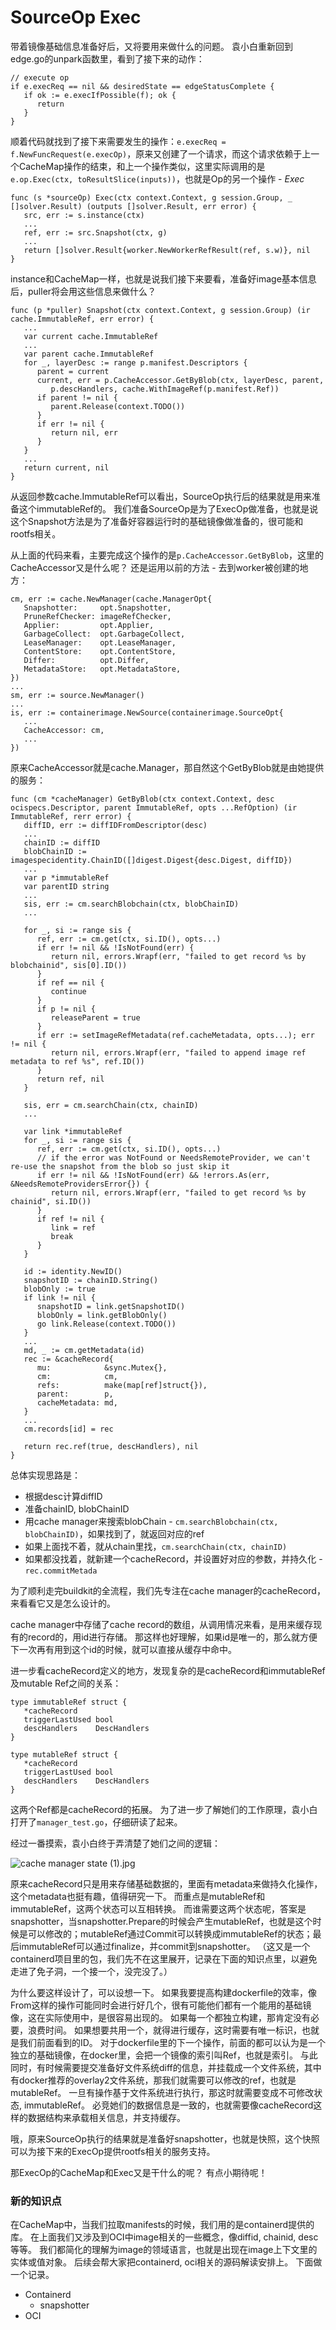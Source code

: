 # SourceOp Exec

带着镜像基础信息准备好后，又将要用来做什么的问题。
袁小白重新回到edge.go的unpark函数里，看到了接下来的动作：
```golang
// execute op
if e.execReq == nil && desiredState == edgeStatusComplete {
   if ok := e.execIfPossible(f); ok {
      return
   }
}
```
顺着代码就找到了接下来需要发生的操作：`e.execReq = f.NewFuncRequest(e.execOp)`，原来又创建了一个请求，而这个请求依赖于上一个CacheMap操作的结束，和上一个操作类似，这里实际调用的是`e.op.Exec(ctx, toResultSlice(inputs))`，也就是Op的另一个操作 - *Exec*
```golang
func (s *sourceOp) Exec(ctx context.Context, g session.Group, _ []solver.Result) (outputs []solver.Result, err error) {
   src, err := s.instance(ctx)
   ...
   ref, err := src.Snapshot(ctx, g)
   ...
   return []solver.Result{worker.NewWorkerRefResult(ref, s.w)}, nil
}
```
instance和CacheMap一样，也就是说我们接下来要看，准备好image基本信息后，puller将会用这些信息来做什么？
```golang
func (p *puller) Snapshot(ctx context.Context, g session.Group) (ir cache.ImmutableRef, err error) {
   ...
   var current cache.ImmutableRef
   ...
   var parent cache.ImmutableRef
   for _, layerDesc := range p.manifest.Descriptors {
      parent = current
      current, err = p.CacheAccessor.GetByBlob(ctx, layerDesc, parent,
         p.descHandlers, cache.WithImageRef(p.manifest.Ref))
      if parent != nil {
         parent.Release(context.TODO())
      }
      if err != nil {
         return nil, err
      }
   }
   ...
   return current, nil
}
```
从返回参数cache.ImmutableRef可以看出，SourceOp执行后的结果就是用来准备这个immutableRef的。
我们准备SourceOp是为了ExecOp做准备，也就是说这个Snapshot方法是为了准备好容器运行时的基础镜像做准备的，很可能和rootfs相关。

从上面的代码来看，主要完成这个操作的是`p.CacheAccessor.GetByBlob`，这里的CacheAccessor又是什么呢？
还是运用以前的方法 - 去到worker被创建的地方：
```golang
cm, err := cache.NewManager(cache.ManagerOpt{
   Snapshotter:     opt.Snapshotter,
   PruneRefChecker: imageRefChecker,
   Applier:         opt.Applier,
   GarbageCollect:  opt.GarbageCollect,
   LeaseManager:    opt.LeaseManager,
   ContentStore:    opt.ContentStore,
   Differ:          opt.Differ,
   MetadataStore:   opt.MetadataStore,
})
...
sm, err := source.NewManager()
...
is, err := containerimage.NewSource(containerimage.SourceOpt{
   ...
   CacheAccessor: cm,
   ...
})
```
原来CacheAccessor就是cache.Manager，那自然这个GetByBlob就是由她提供的服务：
```golang
func (cm *cacheManager) GetByBlob(ctx context.Context, desc ocispecs.Descriptor, parent ImmutableRef, opts ...RefOption) (ir ImmutableRef, rerr error) {
   diffID, err := diffIDFromDescriptor(desc)
   ...
   chainID := diffID
   blobChainID := imagespecidentity.ChainID([]digest.Digest{desc.Digest, diffID})
   ...
   var p *immutableRef
   var parentID string
   ...
   sis, err := cm.searchBlobchain(ctx, blobChainID)
   ...

   for _, si := range sis {
      ref, err := cm.get(ctx, si.ID(), opts...)
      if err != nil && !IsNotFound(err) {
         return nil, errors.Wrapf(err, "failed to get record %s by blobchainid", sis[0].ID())
      }
      if ref == nil {
         continue
      }
      if p != nil {
         releaseParent = true
      }
      if err := setImageRefMetadata(ref.cacheMetadata, opts...); err != nil {
         return nil, errors.Wrapf(err, "failed to append image ref metadata to ref %s", ref.ID())
      }
      return ref, nil
   }

   sis, err = cm.searchChain(ctx, chainID)
   ...

   var link *immutableRef
   for _, si := range sis {
      ref, err := cm.get(ctx, si.ID(), opts...)
      // if the error was NotFound or NeedsRemoteProvider, we can't re-use the snapshot from the blob so just skip it
      if err != nil && !IsNotFound(err) && !errors.As(err, &NeedsRemoteProvidersError{}) {
         return nil, errors.Wrapf(err, "failed to get record %s by chainid", si.ID())
      }
      if ref != nil {
         link = ref
         break
      }
   }

   id := identity.NewID()
   snapshotID := chainID.String()
   blobOnly := true
   if link != nil {
      snapshotID = link.getSnapshotID()
      blobOnly = link.getBlobOnly()
      go link.Release(context.TODO())
   }
   ...
   md, _ := cm.getMetadata(id)
   rec := &cacheRecord{
      mu:            &sync.Mutex{},
      cm:            cm,
      refs:          make(map[ref]struct{}),
      parent:        p,
      cacheMetadata: md,
   }
   ...
   cm.records[id] = rec

   return rec.ref(true, descHandlers), nil
}
```
总体实现思路是：

* 根据desc计算diffID
* 准备chainID, blobChainID
* 用cache manager来搜索blobChain - `cm.searchBlobchain(ctx, blobChainID)`，如果找到了，就返回对应的ref
* 如果上面找不着，就从chain里找，`cm.searchChain(ctx, chainID)`
* 如果都没找着，就新建一个cacheRecord，并设置好对应的参数，并持久化 - `rec.commitMetada`

为了顺利走完buildkit的全流程，我们先专注在cache manager的cacheRecord，来看看它又是怎么设计的。

cache manager中存储了cache record的数组，从调用情况来看，是用来缓存现有的record的，用id进行存储。
那这样也好理解，如果id是唯一的，那么就方便下一次再有用到这个id的时候，就可以直接从缓存中命中。

进一步看cacheRecord定义的地方，发现复杂的是cacheRecord和immutableRef及mutable Ref之间的关系：
```golang
type immutableRef struct {
   *cacheRecord
   triggerLastUsed bool
   descHandlers    DescHandlers
}

type mutableRef struct {
   *cacheRecord
   triggerLastUsed bool
   descHandlers    DescHandlers
}
```
这两个Ref都是cacheRecord的拓展。
为了进一步了解她们的工作原理，袁小白打开了`manager_test.go`，仔细研读了起来。

经过一番摸索，袁小白终于弄清楚了她们之间的逻辑：

![cache manager state (1).jpg](./img/cacheManagerState1.jpg)

原来cacheRecord只是用来存储基础数据的，里面有metadata来做持久化操作，这个metadata也挺有趣，值得研究一下。
而重点是mutableRef和immutableRef，这两个状态可以互相转换。
而谁需要这两个状态呢，答案是snapshotter，当snapshotter.Prepare的时候会产生mutableRef，也就是这个时候是可以修改的；mutableRef通过Commit可以转换成immutableRef的状态；最后immutableRef可以通过finalize，并commit到snapshotter。
（这又是一个containerd项目里的包，我们先不在这里展开，记录在下面的知识点里，以避免走进了免子洞，一个接一个，没完没了。）

为什么要这样设计了，可以设想一下。
如果我要提高构建dockerfile的效率，像From这样的操作可能同时会进行好几个，很有可能他们都有一个能用的基础镜像，这在实际使用中，是很容易出现的。
如果每一个都独立构建，那肯定没有必要，浪费时间。
如果想要共用一个，就得进行缓存，这时需要有唯一标识，也就是我们前面看到的ID。
对于dockerfile里的下一个操作，前面的都可以认为是一个独立的基础镜像，在docker里，会把一个镜像的索引叫Ref，也就是索引。
与此同时，有时候需要提交准备好文件系统diff的信息，并挂载成一个文件系统，其中有docker推荐的overlay2文件系统，那我们就需要可以修改的ref，也就是mutableRef。
一旦有操作基于文件系统进行执行，那这时就需要变成不可修改状态, immutableRef。
必竞她们的数据信息是一致的，也就需要像cacheRecord这样的数据结构来承载相关信息，并支持缓存。

哦，原来SourceOp执行的结果就是准备好snapshotter，也就是快照，这个快照可以为接下来的ExecOp提供rootfs相关的服务支持。

那ExecOp的CacheMap和Exec又是干什么的呢？
有点小期待呢！

### 新的知识点
在CacheMap中，当我们拉取manifests的时候，我们用的是containerd提供的库。
在上面我们又涉及到OCI中image相关的一些概念，像diffid, chainid, desc等等。
我们都简化的理解为image的领域语言，也就是出现在image上下文里的实体或值对象。
后续会帮大家把containerd, oci相关的源码解读安排上。
下面做一个记录。

* Containerd
  * snapshotter
* OCI
